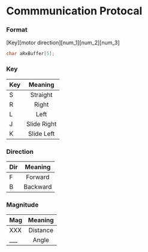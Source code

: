 # Commmunication Protocal

### Format

[Key][motor direction][num_1][num_2][num_3]

```c
char aRxBuffer[5];

```

### Key

| Key |   Meaning   |
| --- | :---------: |
| S   |  Straight   |
| R   |    Right    |
| L   |    Left     |
| J   | Slide Right |
| K   | Slide Left  |

### Direction

| Dir | Meaning  |
| --- | :------: |
| F   | Forward  |
| B   | Backward |

### Magnitude

| Mag    | Meaning  |
| ------ | :------: |
| XXX    | Distance |
| \_\_\_ |  Angle   |
